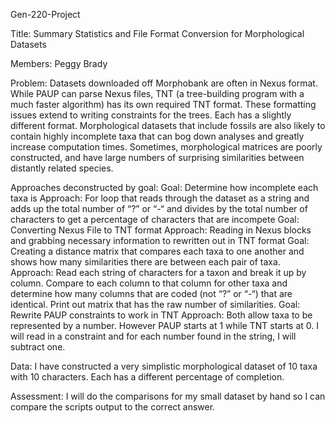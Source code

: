 Gen-220-Project

Title: Summary Statistics and File Format Conversion for Morphological Datasets

Members: Peggy Brady

Problem: 
Datasets downloaded off Morphobank are often in Nexus format. While PAUP can parse Nexus files, TNT (a tree-building program with a much faster algorithm) has its own required TNT format. These formatting issues extend to writing constraints for the trees. Each has a slightly different format. Morphological datasets that include fossils are also likely to contain highly incomplete taxa that can bog down analyses and greatly increase computation times. Sometimes, morphological matrices are poorly constructed, and have large numbers of surprising similarities between distantly related species. 

Approaches deconstructed by goal:
Goal: Determine how incomplete each taxa is
Approach: For loop that reads through the dataset as a string and adds up the total number of “?” or “-“ and divides by the total number of characters to get a percentage of characters that are incompete
Goal: Converting Nexus File to TNT format
Approach: Reading in Nexus blocks and grabbing necessary information to rewritten out in TNT format
Goal: Creating a distance matrix that compares each taxa to one another and shows how many similarities there are between each pair of taxa.
Approach: Read each string of characters for a taxon and break it up by column. Compare to each column to that column for other taxa and determine how many columns that are coded (not “?” or “-“) that are identical. Print out matrix that has the raw number of similarities. 
Goal: Rewrite PAUP constraints to work in TNT
Approach: Both allow taxa to be represented by a number. However PAUP starts at 1 while TNT starts at 0. I will read in a constraint and for each number found in the string, I will subtract one. 

Data: 
I have constructed a very simplistic morphological dataset of 10 taxa with 10 characters. Each has a different percentage of completion.

Assessment: 
I will do the comparisons for my small dataset by hand so I can compare the scripts output to the correct answer. 
